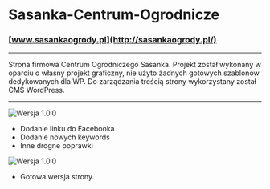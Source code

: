 # Sasanka-Centrum-Ogrodnicze

### [www.sasankaogrody.pl](http://sasankaogrody.pl/)

***

Strona firmowa Centrum Ogrodniczego Sasanka. Projekt został wykonany w oparciu o własny projekt graficzny, nie użyto żadnych gotowych szablonów dedykowanych dla WP. Do zarządzania treścią strony wykorzystany został CMS WordPress. 

***

![Wersja 1.0.0](https://img.shields.io/badge/Wersja-1.0.1-green.svg)

* Dodanie linku do Facebooka 
* Dodanie nowych keywords 
* Inne drogne poprawki

![Wersja 1.0.0](https://img.shields.io/badge/Wersja-1.0.0-green.svg)
* Gotowa wersja strony.
